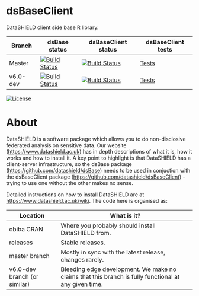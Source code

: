 dsBaseClient
============

DataSHIELD client side base R library.




| Branch   | dsBase status | dsBaseClient status | dsBaseClient tests |
| -------- | ------------  | ------------------- | ------------------ |
| Master   | [![Build Status](https://dev.azure.com/datashield-testing/datashield/_apis/build/status/datashield.dsBase?branchName=master)](https://dev.azure.com/datashield-testing/datashield/_build/latest?definitionId=3&branchName=master) | [![Build Status](https://dev.azure.com/datashield-testing/datashield/_apis/build/status/datashield.dsBaseClient?branchName=master)](https://dev.azure.com/datashield-testing/datashield/_build/latest?definitionId=1&branchName=master) | [Tests](https://datashield.github.io/testStatus/dsBaseClient/master/latest/) |
| v6.0-dev | [![Build Status](https://dev.azure.com/datashield-testing/datashield/_apis/build/status/datashield.dsBase?branchName=v6.0-dev)](https://dev.azure.com/datashield-testing/datashield/_build/latest?definitionId=3&branchName=v6.0-dev) | [![Build Status](https://dev.azure.com/datashield-testing/datashield/_apis/build/status/datashield.dsBaseClient?branchName=v6.0-dev)](https://dev.azure.com/datashield-testing/datashield/_build/latest?definitionId=1&branchName=v6.0-dev) | [Tests](https://datashield.github.io/testStatus/dsBaseClient/v6.0-dev/latest/) |



[![License](https://img.shields.io/badge/license-GPLv3-blue.svg)](https://www.gnu.org/licenses/gpl-3.0.html)




About
=====

DataSHIELD is a software package which allows you to do non-disclosive federated analysis on sensitive data. Our website (https://www.datashield.ac.uk) has in depth descriptions of what it is, how it works and how to install it. A key point to highlight is that DataSHIELD has a client-server infrastructure, so the dsBase package (https://github.com/datashield/dsBase) needs to be used in conjuction with the dsBaseClient package (https://github.com/datashield/dsBaseClient) - trying to use one without the other makes no sense.

Detailed instructions on how to install DataSHIELD are at https://www.datashield.ac.uk/wiki. The code here is organised as:


| Location                     | What is it? |
| ---------------------------- | ------------| 
| obiba CRAN                   | Where you probably should install DataSHIELD from. |
| releases                     | Stable releases. |
| master branch                | Mostly in sync with the latest release, changes rarely. |
| v6.0-dev branch (or similar) | Bleeding edge development. We make no claims that this branch is fully functional at any given time. |
